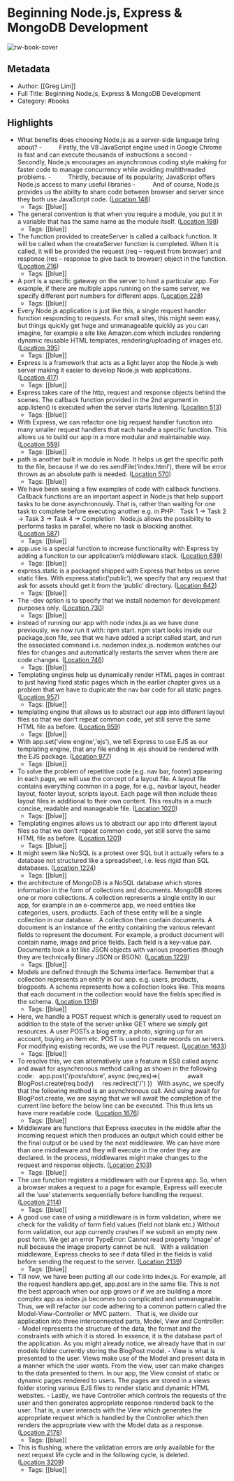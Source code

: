 # Beginning Node.js,  Express & MongoDB Development

![rw-book-cover](https://m.media-amazon.com/images/I/611NwnA1KyL._SY160.jpg)

## Metadata
- Author: [[Greg Lim]]
- Full Title: Beginning Node.js,  Express & MongoDB Development
- Category: #books

## Highlights
- What benefits does choosing Node.js as a server-side language bring about? -          Firstly, the V8 JavaScript engine used in Google Chrome is fast and can execute thousands of instructions a second -          Secondly, Node.js encourages an asynchronous coding style making for faster code to manage concurrency while avoiding multithreaded problems. -          Thirdly, because of its popularity, JavaScript offers Node.js access to many useful libraries -          And of course, Node.js provides us the ability to share code between browser and server since they both use JavaScript code. ([Location 148](https://readwise.io/to_kindle?action=open&asin=B07TWDNMHJ&location=148))
    - Tags: [[blue]] 
- The general convention is that when you require a module, you put it in a variable that has the same name as the module itself. ([Location 198](https://readwise.io/to_kindle?action=open&asin=B07TWDNMHJ&location=198))
    - Tags: [[blue]] 
- The function provided to createServer is called a callback function. It will be called when the createServer function is completed. When it is called, it will be provided the request (req – request from browser) and response (res – response to give back to browser) object in the function. ([Location 216](https://readwise.io/to_kindle?action=open&asin=B07TWDNMHJ&location=216))
    - Tags: [[blue]] 
- A port is a specific gateway on the server to host a particular app. For example, if there are multiple apps running on the same server, we specify different port numbers for different apps. ([Location 228](https://readwise.io/to_kindle?action=open&asin=B07TWDNMHJ&location=228))
    - Tags: [[blue]] 
- Every Node.js application is just like this, a single request handler function responding to requests. For small sites, this might seem easy, but things quickly get huge and unmanageable quickly as you can imagine, for example a site like Amazon.com which includes rendering dynamic reusable HTML templates, rendering/uploading of images etc. ([Location 395](https://readwise.io/to_kindle?action=open&asin=B07TWDNMHJ&location=395))
    - Tags: [[blue]] 
- Express is a framework that acts as a light layer atop the Node.js web server making it easier to develop Node.js web applications. ([Location 417](https://readwise.io/to_kindle?action=open&asin=B07TWDNMHJ&location=417))
    - Tags: [[blue]] 
- Express takes care of the http, request and response objects behind the scenes. The callback function provided in the 2nd argument in app.listen() is executed when the server starts listening. ([Location 513](https://readwise.io/to_kindle?action=open&asin=B07TWDNMHJ&location=513))
    - Tags: [[blue]] 
- With Express, we can refactor one big request handler function into many smaller request handlers that each handle a specific function. This allows us to build our app in a more modular and maintainable way. ([Location 559](https://readwise.io/to_kindle?action=open&asin=B07TWDNMHJ&location=559))
    - Tags: [[blue]] 
- path is another built in module in Node. It helps us get the specific path to the file, because if we do res.sendFile(‘index.html’), there will be error thrown as an absolute path is needed. ([Location 570](https://readwise.io/to_kindle?action=open&asin=B07TWDNMHJ&location=570))
    - Tags: [[blue]] 
- We have been seeing a few examples of code with callback functions. Callback functions are an important aspect in Node.js that help support tasks to be done asynchronously. That is, rather than waiting for one task to complete before executing another e.g. in PHP:   Task 1 -> Task 2 -> Task 3 -> Task 4 -> Completion   Node.js allows the possibility to performs tasks in parallel, where no task is blocking another. ([Location 587](https://readwise.io/to_kindle?action=open&asin=B07TWDNMHJ&location=587))
    - Tags: [[blue]] 
- app.use is a special function to increase functionality with Express by adding a function to our application’s middleware stack. ([Location 639](https://readwise.io/to_kindle?action=open&asin=B07TWDNMHJ&location=639))
    - Tags: [[blue]] 
- express.static is a packaged shipped with Express that helps us serve static files. With express.static(‘public’), we specify that any request that ask for assets should get it from the ‘public’ directory. ([Location 642](https://readwise.io/to_kindle?action=open&asin=B07TWDNMHJ&location=642))
    - Tags: [[blue]] 
- The -dev option is to specify that we install nodemon for development purposes only. ([Location 730](https://readwise.io/to_kindle?action=open&asin=B07TWDNMHJ&location=730))
    - Tags: [[blue]] 
- instead of running our app with node index.js as we have done previously, we now run it with: npm start. npm start looks inside our package.json file, see that we have added a script called start, and run the associated command i.e. nodemon index.js. nodemon watches our files for changes and automatically restarts the server when there are code changes. ([Location 746](https://readwise.io/to_kindle?action=open&asin=B07TWDNMHJ&location=746))
    - Tags: [[blue]] 
- Templating engines help us dynamically render HTML pages in contrast to just having fixed static pages which in the earlier chapter gives us a problem that we have to duplicate the nav bar code for all static pages. ([Location 957](https://readwise.io/to_kindle?action=open&asin=B07TWDNMHJ&location=957))
    - Tags: [[blue]] 
- templating engine that allows us to abstract our app into different layout files so that we don’t repeat common code, yet still serve the same HTML file as before. ([Location 959](https://readwise.io/to_kindle?action=open&asin=B07TWDNMHJ&location=959))
    - Tags: [[blue]] 
- With app.set('view engine','ejs'), we tell Express to use EJS as our templating engine, that any file ending in .ejs should be rendered with the EJS package. ([Location 977](https://readwise.io/to_kindle?action=open&asin=B07TWDNMHJ&location=977))
    - Tags: [[blue]] 
- To solve the problem of repetitive code (e.g. nav bar, footer) appearing in each page, we will use the concept of a layout file. A layout file contains everything common in a page, for e.g., navbar layout, header layout, footer layout, scripts layout. Each page will then include these layout files in additional to their own content. This results in a much concise, readable and manageable file. ([Location 1020](https://readwise.io/to_kindle?action=open&asin=B07TWDNMHJ&location=1020))
    - Tags: [[blue]] 
- Templating engines allows us to abstract our app into different layout files so that we don’t repeat common code, yet still serve the same HTML file as before. ([Location 1201](https://readwise.io/to_kindle?action=open&asin=B07TWDNMHJ&location=1201))
    - Tags: [[blue]] 
- It might seem like NoSQL is a protest over SQL but it actually refers to a database not structured like a spreadsheet, i.e. less rigid than SQL databases. ([Location 1224](https://readwise.io/to_kindle?action=open&asin=B07TWDNMHJ&location=1224))
    - Tags: [[blue]] 
- the architecture of MongoDB is a NoSQL database which stores information in the form of collections and documents. MongoDB stores one or more collections. A collection represents a single entity in our app, for example in an e-commerce app, we need entities like categories, users, products. Each of these entity will be a single collection in our database.   A collection then contain documents. A document is an instance of the entity containing the various relevant fields to represent the document. For example, a product document will contain name, image and price fields. Each field is a key-value pair. Documents look a lot like JSON objects with various properties (though they are technically Binary JSON or BSON). ([Location 1229](https://readwise.io/to_kindle?action=open&asin=B07TWDNMHJ&location=1229))
    - Tags: [[blue]] 
- Models are defined through the Schema interface. Remember that a collection represents an entity in our app. e.g. users, products, blogposts. A schema represents how a collection looks like. This means that each document in the collection would have the fields specified in the schema. ([Location 1316](https://readwise.io/to_kindle?action=open&asin=B07TWDNMHJ&location=1316))
    - Tags: [[blue]] 
- Here, we handle a POST request which is generally used to request an addition to the state of the server unlike GET where we simply get resources. A user POSTs a blog entry, a photo, signing up for an account, buying an item etc. POST is used to create records on servers. For modifying existing records, we use the PUT request. ([Location 1633](https://readwise.io/to_kindle?action=open&asin=B07TWDNMHJ&location=1633))
    - Tags: [[blue]] 
- To resolve this, we can alternatively use a feature in ES8 called async and await for asynchronous method calling as shown in the following code:   app.post('/posts/store', async (req,res)=>{                await BlogPost.create(req.body)     res.redirect('/') })   With async, we specify that the following method is an asynchronous call. And using await for BlogPost.create, we are saying that we will await the completion of the current line before the below line can be executed. This thus lets us have more readable code. ([Location 1676](https://readwise.io/to_kindle?action=open&asin=B07TWDNMHJ&location=1676))
    - Tags: [[blue]] 
- Middleware are functions that Express executes in the middle after the incoming request which then produces an output which could either be the final output or be used by the next middleware. We can have more than one middleware and they will execute in the order they are declared. In the process, middlewares might make changes to the request and response objects. ([Location 2103](https://readwise.io/to_kindle?action=open&asin=B07TWDNMHJ&location=2103))
    - Tags: [[blue]] 
- The use function registers a middleware with our Express app. So, when a browser makes a request to a page for example, Express will execute all the ‘use’ statements sequentially before handling the request. ([Location 2114](https://readwise.io/to_kindle?action=open&asin=B07TWDNMHJ&location=2114))
    - Tags: [[blue]] 
- A good use case of using a middleware is in form validation, where we check for the validity of form field values (field not blank etc.) Without form validation, our app currently crashes if we submit an empty new post form. We get an error TypeError: Cannot read property 'image' of null because the image property cannot be null.   With a validation middleware, Express checks to see if data filled in the fields is valid before sending the request to the server. ([Location 2139](https://readwise.io/to_kindle?action=open&asin=B07TWDNMHJ&location=2139))
    - Tags: [[blue]] 
- Till now, we have been putting all our code into index.js. For example, all the request handlers app.get, app.post are in the same file. This is not the best approach when our app grows or if we are building a more complex app as index.js becomes too complicated and unmanageable. Thus, we will refactor our code adhering to a common pattern called the Model-View-Controller or MVC pattern.   That is, we divide our application into three interconnected parts, Model, View and Controller: - Model represents the structure of the data, the format and the constraints with which it is stored. In essence, it is the database part of the application. As you might already notice, we already have that in our models folder currently storing the BlogPost model. - View is what is presented to the user. Views make use of the Model and present data in a manner which the user wants. From the view, user can make changes to the data presented to them. In our app, the View consist of static or dynamic pages rendered to users. The pages are stored in a views folder storing various EJS files to render static and dynamic HTML websites. - Lastly, we have Controller which controls the requests of the user and then generates appropriate response rendered back to the user. That is, a user interacts with the View which generates the appropriate request which is handled by the Controller which then renders the appropriate view with the Model data as a response. ([Location 2178](https://readwise.io/to_kindle?action=open&asin=B07TWDNMHJ&location=2178))
    - Tags: [[blue]] 
- This is flushing, where the validation errors are only available for the next request life cycle and in the following cycle, is deleted. ([Location 3209](https://readwise.io/to_kindle?action=open&asin=B07TWDNMHJ&location=3209))
    - Tags: [[blue]] 
